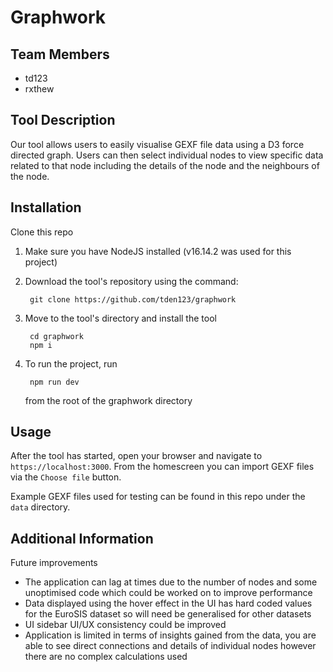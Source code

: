 # Graphwork

## Team Members
- td123
- rxthew

## Tool Description
Our tool allows users to easily visualise GEXF file data using a D3 force directed graph. Users can then select individual nodes to view specific data related to that node including the details of the node and the neighbours of the node. 

## Installation
Clone this repo

1. Make sure you have NodeJS installed (v16.14.2 was used for this project)

2. Download the tool's repository using the command:

        git clone https://github.com/tden123/graphwork

3. Move to the tool's directory and install the tool

        cd graphwork
        npm i

4. To run the project, run 

        npm run dev
        
   from the root of the graphwork directory 


## Usage
After the tool has started, open your browser and navigate to `https://localhost:3000`. From the homescreen you can import GEXF files via the `Choose file` button. 

Example GEXF files used for testing can be found in this repo under the `data` directory.

## Additional Information
Future improvements
- The application can lag at times due to the number of nodes and some unoptimised code which could be worked on to improve performance
- Data displayed using the hover effect in the UI has hard coded values for the EuroSIS dataset so will need be generalised for other datasets
- UI sidebar UI/UX consistency could be improved
- Application is limited in terms of insights gained from the data, you are able to see direct connections and details of individual nodes however there are no complex calculations used